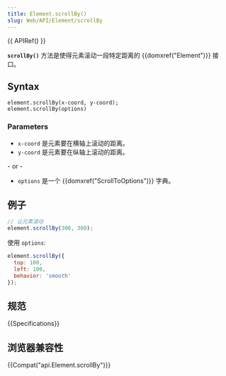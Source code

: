 ```yaml
---
title: Element.scrollBy()
slug: Web/API/Element/scrollBy
---
```


{{ APIRef() }}

**`scrollBy()`** 方法是使得元素滚动一段特定距离的 {{domxref("Element")}} 接口。

## Syntax

```plain
element.scrollBy(x-coord, y-coord);
element.scrollBy(options)
```

### Parameters

- `x-coord` 是元素要在横轴上滚动的距离。
- `y-coord` 是元素要在纵轴上滚动的距离。

\- or -

- `options` 是一个 {{domxref("ScrollToOptions")}} 字典。

## 例子

```js
// 让元素滚动
element.scrollBy(300, 300);
```

使用 `options`:

```js
element.scrollBy({
  top: 100,
  left: 100,
  behavior: 'smooth'
});
```

## 规范

{{Specifications}}

## 浏览器兼容性

{{Compat("api.Element.scrollBy")}}
